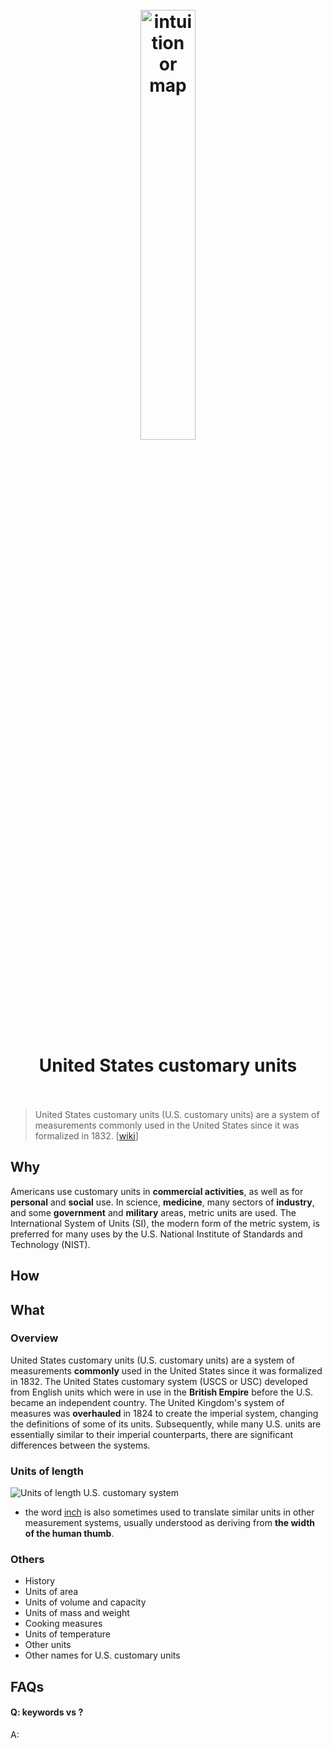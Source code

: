 <h1 align="center">
<br>
	<a href="https://www.wikiwand.com/en/United_States_customary_units">
  <img src="https://i.imgur.com/EFEoch9.png" alt="intuition or map" width=42%">
  </a>
  <br><br>
United States customary units 
  <br><br>
</h1>

> United States customary units (U.S. customary units) are a system of measurements commonly used in the United States since it was formalized in 1832. [[wiki](https://www.wikiwand.com/en/United_States_customary_units#)]

## Why 

Americans use customary units in **commercial activities**, as well as for **personal** and **social** use. In science, **medicine**, many sectors of **industry**, and some **government** and **military** areas, metric units are used. The International System of Units (SI), the modern form of the metric system, is preferred for many uses by the U.S. National Institute of Standards and Technology (NIST).

## How



## What 

### Overview

United States customary units (U.S. customary units) are a system of measurements **commonly** used in the United States since it was formalized in 1832. The United States customary system (USCS or USC) developed from English units which were in use in the **British Empire** before the U.S. became an independent country. The United Kingdom's system of measures was **overhauled** in 1824 to create the imperial system, changing the definitions of some of its units. Subsequently, while many U.S. units are essentially similar to their imperial counterparts, there are significant differences between the systems.

### Units of length

![Units of length U.S. customary system](https://i.imgur.com/KPdwHrc.png)

* the word [inch](https://www.wikiwand.com/en/Inch) is also sometimes used to translate similar units in other measurement systems, usually understood as deriving from **the width of the human thumb**.



### Others

* History
* Units of area
* Units of volume and capacity
* Units of mass and weight
* Cooking measures
* Units of temperature
* Other units
* Other names for U.S. customary units


## FAQs

#### Q: keywords vs ?

A: 


